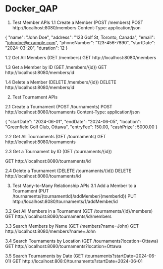 # Docker_QAP
 1. Test Member APIs
 1.1 Create a Member (POST /members)
   POST http://localhost:8080/members
   Content-Type: application/json

{
  "name": "John Doe",
  "address": "123 Golf St, Toronto, Canada",
  "email": "johndoe@example.com",
  "phoneNumber": "123-456-7890",
  "startDate": "2024-03-20",
  "duration": 12
}

1.2 Get All Members (GET /members)
GET http://localhost:8080/members

1.3 Get a Member by ID (GET /members/{id})
GET http://localhost:8080/members/id

1.4 Delete a Member (DELETE /members/{id})
DELETE http://localhost:8080/members/id

2. Test Tournament APIs

2.1 Create a Tournament (POST /tournaments)
POST http://localhost:8080/tournaments
Content-Type: application/json

{
  "startDate": "2024-06-01",
  "endDate": "2024-06-05",
  "location": "Greenfield Golf Club, Ottawa",
  "entryFee": 150.00,
  "cashPrize": 5000.00
}

2.2 Get All Tournaments (GET /tournaments)
GET http://localhost:8080/tournaments


2.3 Get a Tournament by ID (GET /tournaments/{id})

 GET http://localhost:8080/tournaments/id

2.4 Delete a Tournament (DELETE /tournaments/{id})
DELETE http://localhost:8080/tournaments/id

3. Test Many-to-Many Relationship APIs
3.1 Add a Member to a Tournament (PUT /tournaments/{tournamentId}/addMember/{memberId})
 PUT http://localhost:8080/tournaments/1/addMember/id

3.2 Get All Members in a Tournament (GET /tournaments/{id}/members)
GET http://localhost:8080/tournaments/id/members

3.3 Search Members by Name (GET /members?name=John)
GET http://localhost:8080/members?name=John

3.4 Search Tournaments by Location (GET /tournaments?location=Ottawa)
GET http://localhost:8080/tournaments?location=Ottawa

3.5 Search Tournaments by Date (GET /tournaments?startDate=2024-06-01)
GET http://localhost:808:0/tournaments?startDate=2024-06-01
